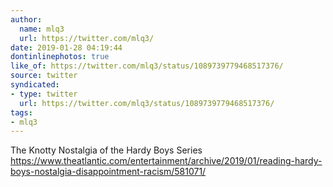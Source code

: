 ```yaml
---
author:
  name: mlq3
  url: https://twitter.com/mlq3/
date: 2019-01-28 04:19:44
dontinlinephotos: true
like_of: https://twitter.com/mlq3/status/1089739779468517376/
source: twitter
syndicated:
- type: twitter
  url: https://twitter.com/mlq3/status/1089739779468517376/
tags:
- mlq3
---
```


The Knotty Nostalgia of the Hardy Boys Series https://www.theatlantic.com/entertainment/archive/2019/01/reading-hardy-boys-nostalgia-disappointment-racism/581071/